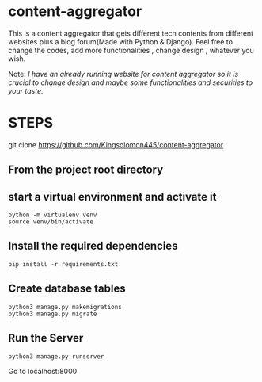 # content-aggregator
This is a content aggregator that gets different tech contents from different websites plus a blog forum(Made with Python & Django).
Feel free to change the codes, add more functionalities , change design , whatever you wish.

Note: *I have an already running website for content aggregator so it is crucial to change design and maybe some functionalities and securities to your taste.*



# STEPS

git clone https://github.com/Kingsolomon445/content-aggregator

## From the project root directory

## **start a virtual environment and activate it**
```
python -m virtualenv venv
source venv/bin/activate
```

## **Install the required dependencies**
```
pip install -r requirements.txt
```

## **Create database tables**
```
python3 manage.py makemigrations
python3 manage.py migrate
```


## **Run the Server**
```
python3 manage.py runserver
```
Go to localhost:8000



